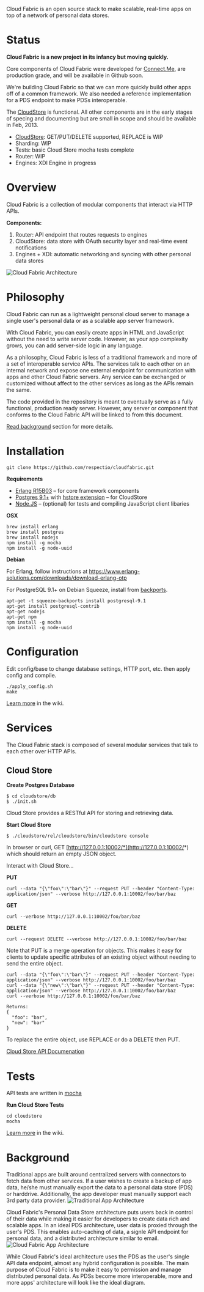 Cloud Fabric is an open source stack to make scalable, real-time apps on top of a network of personal data stores.

# Status

**Cloud Fabric is a new project in its infancy but moving quickly.**

Core components of Cloud Fabric were developed for [Connect.Me](http://connect.me), are production grade, and will be available in Github soon.

We're building Cloud Fabric so that we can more quickly build other apps off of a common framework.
We also needed a reference implementation for a PDS endpoint to make PDSs interoperable.

The [CloudStore](https://github.com/respectio/cloudfabric/wiki/CloudStore-API) is functional. 
All other components are in the early stages of specing and documenting but are small in scope and should be available in Feb, 2013.

* [CloudStore](https://github.com/respectio/cloudfabric/wiki/CloudStore-API): GET/PUT/DELETE supported, REPLACE is WIP
* Sharding: WIP
* Tests: basic Cloud Store mocha tests complete
* Router: WIP
* Engines: XDI Engine in progress

# Overview

Cloud Fabric is a collection of modular components that interact via HTTP APIs.

**Components:**

1. Router: API endpoint that routes requests to engines
2. CloudStore: data store with OAuth security layer and real-time event notifications
3. Engines + XDI: automatic networking and syncing with other personal data stores

![Cloud Fabric Architecture](https://raw.github.com/respectio/cloudfabric/master/doc/images/cloudfabric_arch.png)



# Philosophy

Cloud Fabric can run as a lightweight personal cloud server to manage a single user's personal data or as a scalable app server framework.

With Cloud Fabric, you can easily create apps in HTML and JavaScript without the need to write server code. However, as your app complexity grows, you can add server-side logic in any language.

As a philosophy, Cloud Fabric is less of a traditional framework and more of a set of interoperable service APIs. The services talk to each other on an internal network and expose one external endpoint for communication with apps and other Cloud Fabric servers. Any service can be exchanged or customized without affect to the other services as long as the APIs remain the same.

The code provided in the repository is meant to eventually serve as a fully functional, production ready server. However, any server or component that conforms to the Cloud Fabric API will be linked to from this document.

[Read background](#background) section for more details.




# Installation

    git clone https://github.com/respectio/cloudfabric.git


**Requirements**

* [Erlang R15B03](https://www.erlang-solutions.com/downloads/download-erlang-otp) – for core framework components
* [Postgres 9.1+](http://www.postgresql.org/) with [hstore extension](http://www.postgresql.org/docs/9.1/static/hstore.html) – for CloudStore
* [Node.JS](http://nodejs.org/) – (optional) for tests and compiling JavaScript client libaries

**OSX**

    brew install erlang
    brew install postgres
    brew install nodejs
    npm install -g mocha
    npm install -g node-uuid
    
**Debian**

For Erlang, follow instructions at https://www.erlang-solutions.com/downloads/download-erlang-otp

For PostgreSQL 9.1+ on Debian Squeeze, install from [backports](http://backports-master.debian.org/Instructions/).

    apt-get -t squeeze-backports install postgresql-9.1
    apt-get install postgresql-contrib
    apt-get nodejs
    apt-get npm
    npm install -g mocha
    npm install -g node-uuid




# Configuration

Edit config/base to change database settings, HTTP port, etc. then apply config and compile.

    ./apply_config.sh
    make

[Learn more](https://github.com/respectio/cloudfabric/wiki/Configuration) in the wiki.


# Services

The Cloud Fabric stack is composed of several modular services that talk to each other over HTTP APIs.

## Cloud Store

**Create Postgres Database**

    $ cd cloudstore/db
    $ ./init.sh

Cloud Store provides a RESTful API for storing and retrieving data.

**Start Cloud Store**

    $ ./cloudstore/rel/cloudstore/bin/cloudstore console

In browser or curl, GET [http://127.0.0.1:10002/*](http://127.0.0.1:10002/*) which should return an empty JSON object.

Interact with Cloud Store...

**PUT**

    curl --data "{\"foo\":\"bar\"}" --request PUT --header "Content-Type: application/json" --verbose http://127.0.0.1:10002/foo/bar/baz

**GET**

    curl --verbose http://127.0.0.1:10002/foo/bar/baz

**DELETE**

    curl --request DELETE --verbose http://127.0.0.1:10002/foo/bar/baz

Note that PUT is a merge operation for objects. 
This makes it easy for clients to update specific attributes of an existing object without needing to send the entire object.

    curl --data "{\"foo\":\"bar\"}" --request PUT --header "Content-Type: application/json" --verbose http://127.0.0.1:10002/foo/bar/baz
    curl --data "{\"new\":\"bar\"}" --request PUT --header "Content-Type: application/json" --verbose http://127.0.0.1:10002/foo/bar/baz
    curl --verbose http://127.0.0.1:10002/foo/bar/baz

    Returns:
    {
      "foo": "bar",
      "new": "bar"
    }

To replace the entire object, use REPLACE or do a DELETE then PUT.

[Cloud Store API Documenation](https://github.com/respectio/cloudfabric/wiki/CloudStore-API)


# Tests

API tests are written in [mocha](http://visionmedia.github.com/mocha/)

**Run Cloud Store Tests**

    cd cloudstore
    mocha

[Learn more](https://github.com/respectio/cloudfabric/wiki/Testing) in the wiki.


# Background
<a id="background"></a>

Traditional apps are built around centralized servers with connectors to fetch data from other services.
If a user wishes to create a backup of app data, he/she must manually export the data to a personal data store (PDS) or harddrive.
Additionally, the app developer must manually support each 3rd party data provider.
![Traditional App Architecture](https://raw.github.com/respectio/cloudfabric/master/doc/images/app_arch_traditional.png)


Cloud Fabric's Personal Data Store architecture puts users back in control of their data while making it easier for developers to create data rich and scalable apps.
In an ideal PDS architecture, user data is proxied through the user's PDS.
This enables auto-caching of data, a signle API endpoint for personal data, and a distributed architecture similar to email.
![Cloud Fabric App Architecture](https://raw.github.com/respectio/cloudfabric/master/doc/images/app_arch_cloudfabric.png)

While Cloud Fabric's ideal architecture uses the PDS as the user's single API data endpoint, almost any hybrid configuration is possible.
The main purpose of Cloud Fabric is to make it easy to permission and manage distributed personal data.
As PDSs become more interoperable, more and more apps' architecture will look like the ideal diagram.


